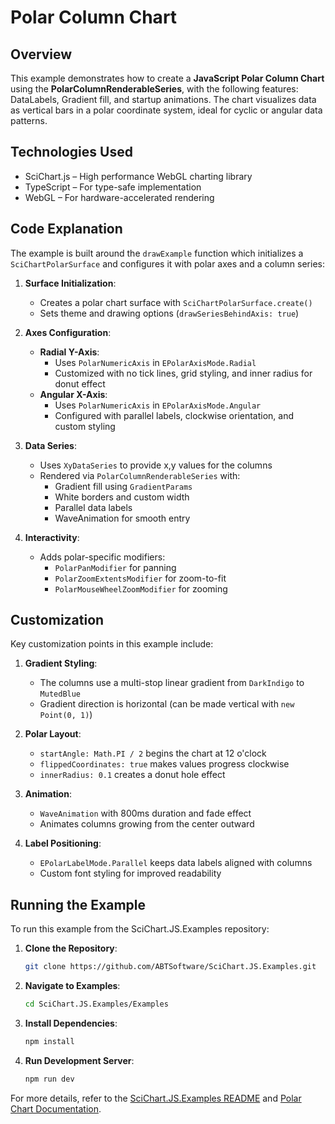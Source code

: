 # Polar Column Chart

## Overview

This example demonstrates how to create a **JavaScript Polar Column Chart** using the **PolarColumnRenderableSeries**, with the following features: DataLabels, Gradient fill, and startup animations. The chart visualizes data as vertical bars in a polar coordinate system, ideal for cyclic or angular data patterns.

## Technologies Used

- SciChart.js – High performance WebGL charting library
- TypeScript – For type-safe implementation
- WebGL – For hardware-accelerated rendering

## Code Explanation

The example is built around the `drawExample` function which initializes a `SciChartPolarSurface` and configures it with polar axes and a column series:

1. **Surface Initialization**: 
   - Creates a polar chart surface with `SciChartPolarSurface.create()`
   - Sets theme and drawing options (`drawSeriesBehindAxis: true`)

2. **Axes Configuration**:
   - **Radial Y-Axis**: 
     - Uses `PolarNumericAxis` in `EPolarAxisMode.Radial`
     - Customized with no tick lines, grid styling, and inner radius for donut effect
   - **Angular X-Axis**:
     - Uses `PolarNumericAxis` in `EPolarAxisMode.Angular`
     - Configured with parallel labels, clockwise orientation, and custom styling

3. **Data Series**:
   - Uses `XyDataSeries` to provide x,y values for the columns
   - Rendered via `PolarColumnRenderableSeries` with:
     - Gradient fill using `GradientParams`
     - White borders and custom width
     - Parallel data labels
     - WaveAnimation for smooth entry

4. **Interactivity**:
   - Adds polar-specific modifiers:
     - `PolarPanModifier` for panning
     - `PolarZoomExtentsModifier` for zoom-to-fit
     - `PolarMouseWheelZoomModifier` for zooming

## Customization

Key customization points in this example include:

1. **Gradient Styling**:
   - The columns use a multi-stop linear gradient from `DarkIndigo` to `MutedBlue`
   - Gradient direction is horizontal (can be made vertical with `new Point(0, 1)`)

2. **Polar Layout**:
   - `startAngle: Math.PI / 2` begins the chart at 12 o'clock
   - `flippedCoordinates: true` makes values progress clockwise
   - `innerRadius: 0.1` creates a donut hole effect

3. **Animation**:
   - `WaveAnimation` with 800ms duration and fade effect
   - Animates columns growing from the center outward

4. **Label Positioning**:
   - `EPolarLabelMode.Parallel` keeps data labels aligned with columns
   - Custom font styling for improved readability

## Running the Example

To run this example from the SciChart.JS.Examples repository:

1. **Clone the Repository**:
   ```bash
   git clone https://github.com/ABTSoftware/SciChart.JS.Examples.git
   ```

2. **Navigate to Examples**:
   ```bash
   cd SciChart.JS.Examples/Examples
   ```

3. **Install Dependencies**:
   ```bash
   npm install
   ```

4. **Run Development Server**:
   ```bash
   npm run dev
   ```

For more details, refer to the [SciChart.JS.Examples README](https://github.com/ABTSoftware/SciChart.JS.Examples/blob/master/README.md) and [Polar Chart Documentation](https://www.scichart.com/documentation/js/v4/2d-charts/chart-types/polar-chart).